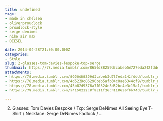 ```yaml
---
title: undefined
tags:
- made in chelsea
- oliverproudlock
- proudlock-style
- serge denimes
- nike air max
- DIESEL

date: 2014-04-28T21:30:00.000Z
categories:
- Style
slug: 2-glasses-tom-davies-bespoke-top-serge
thumbnail: https://78.media.tumblr.com/8650d88259d3cabeb5d727eda242fddd/tumblr_n2du99oTyD1rhrm24o1_1280.jpg
attachments:
- https://78.media.tumblr.com/8650d88259d3cabeb5d727eda242fddd/tumblr_n2du99oTyD1rhrm24o1_1280.jpg
- https://78.media.tumblr.com/4d5238c86290ceb5afb34c0ae6344cf9/tumblr_n2du99oTyD1rhrm24o2_1280.jpg
- https://78.media.tumblr.com/45b82d9376a710324e5d32bc4e3c15a1/tumblr_n2du99oTyD1rhrm24o4_1280.jpg
- https://78.media.tumblr.com/a4150212c8f9511f26c4118636f9b74d/tumblr_n2du99oTyD1rhrm24o3_1280.jpg

---
```


2) Glasses: Tom Davies Bespoke / Top: Serge DeNimes All Seeing Eye T-Shirt / Necklace: Serge DeNimes Padlock / 
               ...
